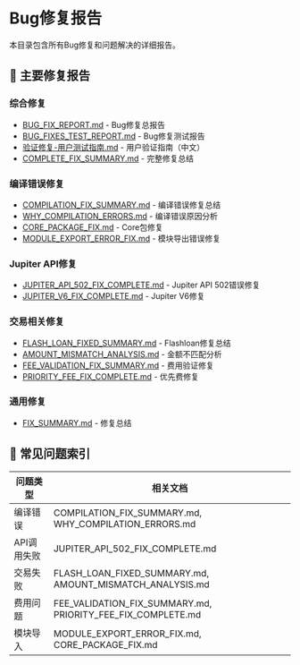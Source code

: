 # Bug修复报告

本目录包含所有Bug修复和问题解决的详细报告。

## 🔧 主要修复报告

### 综合修复
- [BUG_FIX_REPORT.md](./BUG_FIX_REPORT.md) - Bug修复总报告
- [BUG_FIXES_TEST_REPORT.md](./BUG_FIXES_TEST_REPORT.md) - Bug修复测试报告
- [验证修复-用户测试指南.md](./验证修复-用户测试指南.md) - 用户验证指南（中文）
- [COMPLETE_FIX_SUMMARY.md](./COMPLETE_FIX_SUMMARY.md) - 完整修复总结

### 编译错误修复
- [COMPILATION_FIX_SUMMARY.md](./COMPILATION_FIX_SUMMARY.md) - 编译错误修复总结
- [WHY_COMPILATION_ERRORS.md](./WHY_COMPILATION_ERRORS.md) - 编译错误原因分析
- [CORE_PACKAGE_FIX.md](./CORE_PACKAGE_FIX.md) - Core包修复
- [MODULE_EXPORT_ERROR_FIX.md](./MODULE_EXPORT_ERROR_FIX.md) - 模块导出错误修复

### Jupiter API修复
- [JUPITER_API_502_FIX_COMPLETE.md](./JUPITER_API_502_FIX_COMPLETE.md) - Jupiter API 502错误修复
- [JUPITER_V6_FIX_COMPLETE.md](./JUPITER_V6_FIX_COMPLETE.md) - Jupiter V6修复

### 交易相关修复
- [FLASH_LOAN_FIXED_SUMMARY.md](./FLASH_LOAN_FIXED_SUMMARY.md) - Flashloan修复总结
- [AMOUNT_MISMATCH_ANALYSIS.md](./AMOUNT_MISMATCH_ANALYSIS.md) - 金额不匹配分析
- [FEE_VALIDATION_FIX_SUMMARY.md](./FEE_VALIDATION_FIX_SUMMARY.md) - 费用验证修复
- [PRIORITY_FEE_FIX_COMPLETE.md](./PRIORITY_FEE_FIX_COMPLETE.md) - 优先费修复

### 通用修复
- [FIX_SUMMARY.md](./FIX_SUMMARY.md) - 修复总结

## 📌 常见问题索引

| 问题类型 | 相关文档 |
|---------|---------|
| 编译错误 | COMPILATION_FIX_SUMMARY.md, WHY_COMPILATION_ERRORS.md |
| API调用失败 | JUPITER_API_502_FIX_COMPLETE.md |
| 交易失败 | FLASH_LOAN_FIXED_SUMMARY.md, AMOUNT_MISMATCH_ANALYSIS.md |
| 费用问题 | FEE_VALIDATION_FIX_SUMMARY.md, PRIORITY_FEE_FIX_COMPLETE.md |
| 模块导入 | MODULE_EXPORT_ERROR_FIX.md, CORE_PACKAGE_FIX.md |

